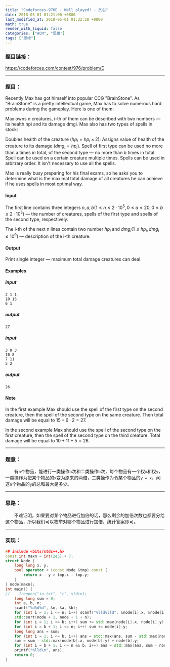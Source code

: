 ```yaml
---
title: "Codeforces-976E - Well played! - 贪心"
date: 2018-05-01 01:21:00 +0800
last_modified_at: 2018-05-01 01:22:28 +0800
math: true
render_with_liquid: false
categories: ["ACM", "思维"]
tags: ["思维"]
---
```


### 题目链接：

https://codeforces.com/contest/976/problem/E

---
### 题目：

Recently Max has got himself into popular CCG "BrainStone". As "BrainStone" is a pretty intellectual game, Max has to solve numerous hard problems during the gameplay. Here is one of them:

Max owns n creatures, i-th of them can be described with two numbers — its health hpi and its damage dmgi. Max also has two types of spells in stock:

Doubles health of the creature $(hp_i = hp_i\times2)$;
Assigns value of health of the creature to its damage $(dmg_i = hp_i)$.
Spell of first type can be used no more than a times in total, of the second type — no more than b times in total. Spell can be used on a certain creature multiple times. Spells can be used in arbitrary order. It isn't necessary to use all the spells.

Max is really busy preparing for his final exams, so he asks you to determine what is the maximal total damage of all creatures he can achieve if he uses spells in most optimal way.

#### Input
The first line contains three integers $n, a, b (1 ≤ n ≤ 2·10^5, 0 ≤ a ≤ 20, 0 ≤ b ≤ 2·10^5)$ — the number of creatures, spells of the first type and spells of the second type, respectively.

The i-th of the next n lines contain two number $hp_i$ and $dmg_i (1 ≤ hp_i, dmg_i ≤ 10^9)$ — description of the i-th creature.

#### Output
Print single integer — maximum total damage creatures can deal.

#### Examples
##### input
```
2 1 1
10 15
6 1
```
##### output
```
27
```
##### input
```
3 0 3
10 8
7 11
5 2
```
##### output
```
26
```

#### Note
In the first example Max should use the spell of the first type on the second creature, then the spell of the second type on the same creature. Then total damage will be equal to $15 + 6·2 = 27$.

In the second example Max should use the spell of the second type on the first creature, then the spell of the second type on the third creature. Total damage will be equal to $10 + 11 + 5 = 26$.

---
### 题意：

&emsp;&emsp;有`n`个物品，能进行一类操作`a`次和二类操作`b`次，每个物品有一个权`x`和权`y`，一类操作为把某个物品的`x`变为原来的两倍，二类操作为令某个物品的`y = x`，问这`n`个物品的`y`的总和最大是多少。

---
### 思路：

&emsp;&emsp;不难证明，如果要对某个物品进行加倍的话，那么剩余的加倍次数也都要分给这个物品，所以我们可以枚举对哪个物品进行加倍，统计答案即可。

---
### 实现：

```cpp
## include <bits/stdc++.h>
const int maxn = int(2e5) + 7;
struct Node {
    long long x, y;
    bool operator < (const Node &tmp) const {
        return x - y > tmp.x - tmp.y;
    }
} node[maxn];
int main() {
//    freopen("in.txt", "r", stdin);
    long long sum = 0;
    int a, b, n;
    scanf("%d%d%d", &n, &a, &b);
    for (int i = 1; i <= n; i++) scanf("%lld%lld", &node[i].x, &node[i].y);
    std::sort(node + 1, node + 1 + n);
    for (int i = 1; i <= b; i++) sum += std::max(node[i].x, node[i].y);
    for (int i = b + 1; i <= n; i++) sum += node[i].y;
    long long ans = sum;
    for (int i = 1; i <= b; i++) ans = std::max(ans, sum - std::max(node[i].x, node[i].y) + (node[i].x << a));
    sum = sum - std::max(node[b].x, node[b].y) + node[b].y;
    for (int i = b + 1; i <= n && b; i++) ans = std::max(ans, sum - node[i].y + (node[i].x << a));
    printf("%lld\n", ans);
    return 0;
}
```